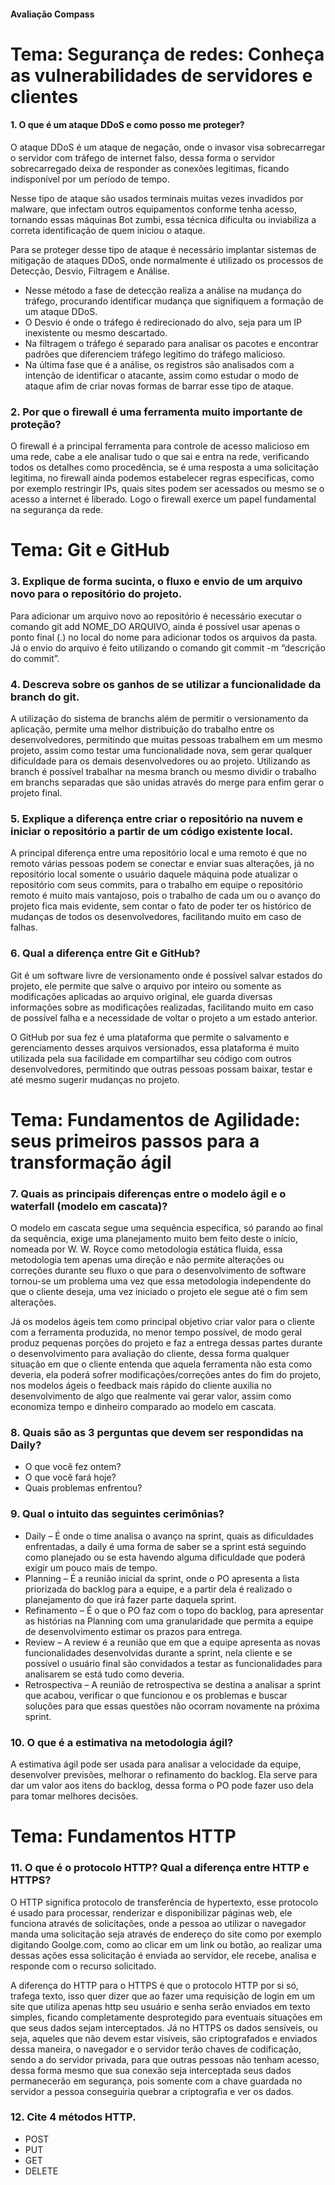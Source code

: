 #### Avaliação Compass

# Tema: Segurança de redes: Conheça as vulnerabilidades de servidores e clientes 
#### 1. O que é um ataque DDoS e como posso me proteger?
O ataque DDoS é um ataque de negação, onde o invasor visa sobrecarregar o servidor com tráfego de internet falso, dessa forma o servidor sobrecarregado deixa de responder as conexões legitimas, ficando indisponível por um período de tempo.

Nesse tipo de ataque são usados terminais muitas vezes invadidos por malware, que infectam outros equipamentos conforme tenha acesso, tornando essas máquinas Bot zumbi, essa técnica dificulta ou inviabiliza a correta identificação de quem iniciou o ataque.

Para se proteger desse tipo de ataque é necessário implantar sistemas de mitigação de ataques DDoS, onde normalmente é utilizado os processos de Detecção, Desvio, Filtragem e Análise. 

* Nesse método a fase de detecção realiza a análise na mudança do tráfego, procurando identificar mudança que signifiquem a formação de um ataque DDoS. 
* O Desvio é onde o tráfego é redirecionado do alvo, seja para um IP inexistente ou mesmo descartado. 
* Na filtragem o tráfego é separado para analisar os pacotes e encontrar padrões que diferenciem tráfego legitimo do tráfego malicioso.
* Na última fase que é a análise, os registros são analisados com a intenção de identificar o atacante, assim como estudar o modo de ataque afim de criar novas formas de barrar esse tipo de ataque.

### 2. Por que o firewall é uma ferramenta muito importante de proteção?
O firewall é a principal ferramenta para controle de acesso malicioso em uma rede, cabe a ele analisar tudo o que sai e entra na rede, verificando todos os detalhes como procedência, se é uma resposta a uma solicitação legitima, no firewall ainda podemos estabelecer regras especificas, como por exemplo restringir IPs, quais sites podem ser acessados ou mesmo se o acesso a internet é liberado. Logo o firewall exerce um papel fundamental na segurança da rede.

# Tema: Git e GitHub 
### 3. Explique de forma sucinta, o fluxo e envio de um arquivo novo para o repositório do projeto. 
Para adicionar um arquivo novo ao repositório é necessário executar o comando git add NOME_DO ARQUIVO, ainda é possível usar apenas o ponto final (.) no local do nome para adicionar todos os arquivos da pasta. Já o envio do arquivo é feito utilizando o comando git commit -m “descrição do commit”.

### 4. Descreva sobre os ganhos de se utilizar a funcionalidade da branch do git. 
A utilização do sistema de branchs além de permitir o versionamento da aplicação, permite uma melhor distribuição do trabalho entre os desenvolvedores, permitindo que muitas pessoas trabalhem em um mesmo projeto, assim como testar uma funcionalidade nova, sem gerar qualquer dificuldade para os demais desenvolvedores ou ao projeto. Utilizando as branch é possível trabalhar na mesma branch ou mesmo dividir o trabalho em branchs separadas que são unidas através do merge para enfim gerar o projeto final.

### 5. Explique a diferença entre criar o repositório na nuvem e iniciar o repositório a partir de um código existente local.
A principal diferença entre uma repositório local e uma remoto é que no remoto várias pessoas podem se conectar e enviar suas alterações, já no repositório local somente o usuário daquele máquina pode atualizar o repositório com seus commits, para o trabalho em equipe o repositório remoto é muito mais vantajoso, pois o trabalho de cada um ou o avanço do projeto fica mais evidente, sem contar o fato de poder ter os histórico de mudanças de todos os desenvolvedores, facilitando muito em caso de falhas.
 
### 6. Qual a diferença entre Git e GitHub?
Git é um software livre de versionamento onde é possível salvar estados do projeto, ele permite que salve o arquivo por inteiro ou somente as modificações aplicadas ao arquivo original, ele guarda diversas informações sobre as modificações realizadas, facilitando muito em caso de possível falha e a necessidade de voltar o projeto a um estado anterior.

O GitHub por sua fez é uma plataforma que permite o salvamento e gerenciamento desses arquivos versionados, essa plataforma é muito utilizada pela sua facilidade em compartilhar seu código com outros desenvolvedores, permitindo que outras pessoas possam baixar, testar e até mesmo sugerir mudanças no projeto.

# Tema: Fundamentos de Agilidade: seus primeiros passos para a transformação ágil 
### 7. Quais as principais diferenças entre o modelo ágil e o waterfall (modelo em cascata)? 
O modelo em cascata segue uma sequência específica, só parando ao final da sequência, exige uma planejamento muito bem feito deste o início,  nomeada por W. W. Royce como metodologia estática fluida, essa metodologia tem apenas uma direção e não permite alterações ou correções durante seu fluxo o que para o desenvolvimento de software tornou-se um problema uma vez que essa metodologia independente do que o cliente deseja, uma vez iniciado o projeto ele segue até o fim sem alterações.

Já os modelos ágeis tem como principal objetivo criar valor para o cliente com a ferramenta produzida, no menor tempo possível, de modo geral produz pequenas porções do projeto e faz a entrega dessas partes durante o desenvolvimento para avaliação do cliente, dessa forma qualquer situação em que o cliente entenda que aquela ferramenta não esta como deveria, ela poderá sofrer modificações/correções antes do fim do projeto, nos modelos ágeis o feedback mais rápido do cliente auxilia no desenvolvimento de algo que realmente vai gerar valor, assim como economiza tempo e dinheiro comparado ao modelo em cascata.

### 8. Quais são as 3 perguntas que devem ser respondidas na Daily?
* O que você fez ontem?
* O que você fará hoje?
* Quais problemas enfrentou?

### 9. Qual o intuito das seguintes cerimônias? 
* Daily – É onde o time analisa o avanço na sprint, quais as dificuldades enfrentadas, a daily é uma forma de saber se a sprint está seguindo como planejado ou se esta havendo alguma dificuldade que poderá exigir um pouco mais de tempo.
* Planning – É a reunião inicial da sprint, onde o PO apresenta a lista priorizada do backlog para a equipe, e a partir dela é realizado o planejamento do que irá fazer parte daquela sprint.
* Refinamento – É o que o PO faz com o topo do backlog, para apresentar as histórias na Planning com uma granularidade que permita a equipe de desenvolvimento estimar os prazos para entrega.
* Review – A review é a reunião que em que a equipe apresenta as novas funcionalidades desenvolvidas durante a sprint, nela cliente e se possível o usuário final são convidados a testar as funcionalidades para analisarem se está tudo como deveria.
* Retrospectiva – A reunião de retrospectiva se destina a analisar a sprint que acabou, verificar o que funcionou e os problemas e buscar soluções para que essas questões não ocorram novamente na próxima sprint.

### 10. O que é a estimativa na metodologia ágil? 
A estimativa ágil pode ser usada para analisar a velocidade da equipe, desenvolver previsões, melhorar o refinamento do backlog. Ela serve para dar um valor aos itens do backlog, dessa forma o PO pode fazer uso dela para tomar melhores decisões.

# Tema: Fundamentos HTTP 
### 11. O que é o protocolo HTTP? Qual a diferença entre HTTP e HTTPS?
O HTTP significa protocolo de transferência de hypertexto, esse protocolo é usado para processar, renderizar e disponibilizar páginas web, ele funciona através de solicitações, onde a pessoa ao utilizar o navegador manda uma solicitação seja através de endereço do site como por exemplo digitando Goolge.com, como ao clicar em um link ou botão, ao realizar uma dessas ações essa solicitação é enviada ao servidor, ele recebe, analisa e responde com o recurso solicitado.

A diferença do HTTP para o HTTPS é que o protocolo HTTP por si só, trafega texto, isso quer dizer que ao fazer uma requisição de login em um site que utiliza apenas http seu usuário e senha serão enviados em texto simples, ficando completamente desprotegido para eventuais situações em que seus dados sejam interceptados. Já no HTTPS os dados sensíveis, ou seja, aqueles que não devem estar visíveis, são criptografados e enviados dessa maneira, o navegador e o servidor terão chaves de codificação, sendo a do servidor privada, para que outras pessoas não tenham acesso, dessa forma mesmo que sua conexão seja interceptada seus dados permanecerão em segurança, pois somente com a chave guardada no servidor a pessoa conseguiria quebrar a criptografia e ver os dados.
 
### 12. Cite 4 métodos HTTP. 
* POST
* PUT
* GET
* DELETE
